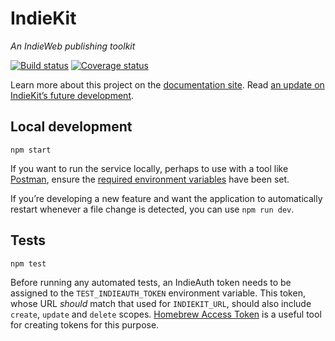 # IndieKit

*An IndieWeb publishing toolkit*

[![Build status](https://github.com/paulrobertlloyd/indiekit/workflows/build/badge.svg)](https://github.com/paulrobertlloyd/indiekit/actions)
[![Coverage status](https://coveralls.io/repos/github/paulrobertlloyd/indiekit/badge.svg?branch=master)](https://coveralls.io/github/paulrobertlloyd/indiekit?branch=master)

Learn more about this project on the [documentation site](https://paulrobertlloyd.github.io/indiekit/). Read [an update on IndieKit’s future development](https://github.com/paulrobertlloyd/indiekit/issues/228).

## Local development

```
npm start
```

If you want to run the service locally, perhaps to use with a tool like [Postman](https://www.getpostman.com/), ensure the [required environment variables](https://paulrobertlloyd.github.io/indiekit/deploy) have been set.

If you’re developing a new feature and want the application to automatically restart whenever a file change is detected, you can use `npm run dev`.

## Tests

```
npm test
```

Before running any automated tests, an IndieAuth token needs to be assigned to the `TEST_INDIEAUTH_TOKEN` environment variable. This token, whose URL *should* match that used for `INDIEKIT_URL`, should also include `create`, `update` and `delete` scopes. [Homebrew Access Token](https://gimme-a-token.5eb.nl) is a useful tool for creating tokens for this purpose.
